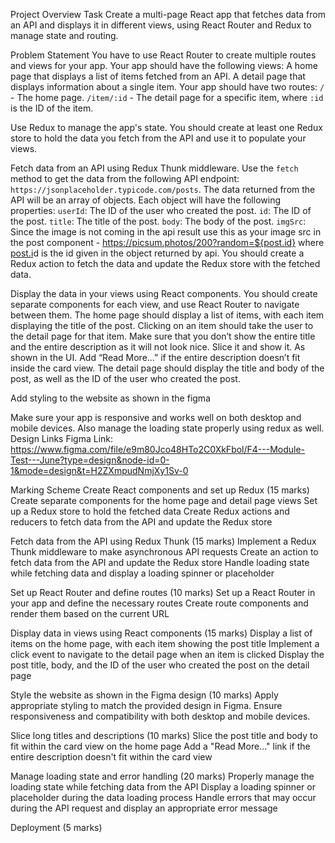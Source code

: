 Project Overview
Task
Create a multi-page React app that fetches data from an API and displays it in different views, using React Router and Redux to manage state and routing.

Problem Statement
You have to use React Router to create multiple routes and views for your app. Your app should have the following views:
A home page that displays a list of items fetched from an API.
A detail page that displays information about a single item.
Your app should have two routes:
`/` - The home page.
`/item/:id` - The detail page for a specific item, where `:id` is the ID of the item.

Use Redux to manage the app's state. You should create at least one Redux store to hold the data you fetch from the API and use it to populate your views.

Fetch data from an API using Redux Thunk middleware. Use the `fetch` method to get the data from the following API endpoint: `https://jsonplaceholder.typicode.com/posts`.
The data returned from the API will be an array of objects. Each object will have the following properties:
`userId`: The ID of the user who created the post.
`id`: The ID of the post.
`title`: The title of the post.
`body`: The body of the post.
`imgSrc`: Since the image is not coming in the api result use this as your image src in the post component - https://picsum.photos/200?random=${post.id} where [post.i](http://post.id/)d is the id given in the object returned by api.
You should create a Redux action to fetch the data and update the Redux store with the fetched data.

Display the data in your views using React components. You should create separate components for each view, and use React Router to navigate between them.
The home page should display a list of items, with each item displaying the title of the post. Clicking on an item should take the user to the detail page for that item. Make sure that you don’t show the entire title and the entire description as it will not look nice. Slice it and show it. As shown in the UI. Add “Read More…” if the entire description doesn’t fit inside the card view.
The detail page should display the title and body of the post, as well as the ID of the user who created the post.

Add styling to the website as shown in the figma

Make sure your app is responsive and works well on both desktop and mobile devices. Also manage the loading state properly using redux as well.
Design Links
Figma Link:
https://www.figma.com/file/e9m80Jco48HTo2C0XkFbol/F4---Module-Test---June?type=design&node-id=0-1&mode=design&t=H2ZXmpudNmjXy1Sv-0

Marking Scheme
Create React components and set up Redux (15 marks)
Create separate components for the home page and detail page views
Set up a Redux store to hold the fetched data
Create Redux actions and reducers to fetch data from the API and update the Redux store

Fetch data from the API using Redux Thunk (15 marks)
Implement a Redux Thunk middleware to make asynchronous API requests
Create an action to fetch data from the API and update the Redux store
Handle loading state while fetching data and display a loading spinner or placeholder

Set up React Router and define routes (10 marks)
Set up a React Router in your app and define the necessary routes
Create route components and render them based on the current URL

Display data in views using React components (15 marks)
Display a list of items on the home page, with each item showing the post title
Implement a click event to navigate to the detail page when an item is clicked
Display the post title, body, and the ID of the user who created the post on the detail page

Style the website as shown in the Figma design (10 marks)
Apply appropriate styling to match the provided design in Figma.
Ensure responsiveness and compatibility with both desktop and mobile devices.

Slice long titles and descriptions (10 marks)
Slice the post title and body to fit within the card view on the home page
Add a "Read More..." link if the entire description doesn't fit within the card view

Manage loading state and error handling (20 marks)
Properly manage the loading state while fetching data from the API
Display a loading spinner or placeholder during the data loading process
Handle errors that may occur during the API request and display an appropriate error message

Deployment (5 marks)